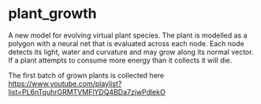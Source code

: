 # plant_growth
A new model for evolving virtual plant species. The plant is modelled as a polygon with a neural net that is evaluated across each node. Each node detects its light, water and curvature and may grow along its normal vector. If a plant attempts to consume more energy than it collects it will die.

The first batch of grown plants is collected here https://www.youtube.com/playlist?list=PL6nTquhrGRMTVMFlYDQ4BDa7zjwPdlekO
